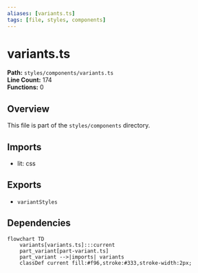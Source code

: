 ```yaml
---
aliases: [variants.ts]
tags: [file, styles, components]
---
```


# variants.ts

**Path:** `styles/components/variants.ts`  
**Line Count:** 174  
**Functions:** 0  

## Overview

This file is part of the `styles/components` directory.

## Imports

- lit: css

## Exports

- `variantStyles`

## Dependencies

```mermaid
flowchart TD
    variants[variants.ts]:::current
    part_variant[part-variant.ts]
    part_variant -->|imports| variants
    classDef current fill:#f96,stroke:#333,stroke-width:2px;
```

